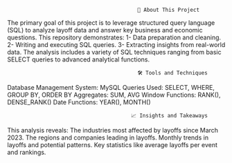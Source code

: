                                               📜 About This Project

The primary goal of this project is to leverage structured query language (SQL) to analyze layoff data and answer key business and economic questions. This repository demonstrates:
1- Data preparation and cleaning.
2- Writing and executing SQL queries.
3- Extracting insights from real-world data.
The analysis includes a variety of SQL techniques ranging from basic SELECT queries to advanced analytical functions.

                                              🛠 Tools and Techniques

Database Management System: MySQL
Queries Used:
SELECT, WHERE, GROUP BY, ORDER BY
Aggregates: SUM, AVG
Window Functions: RANK(), DENSE_RANK()
Date Functions: YEAR(), MONTH()

                                            📈 Insights and Takeaways

This analysis reveals:
The industries most affected by layoffs since March 2023.
The regions and companies leading in layoffs.
Monthly trends in layoffs and potential patterns.
Key statistics like average layoffs per event and rankings.
